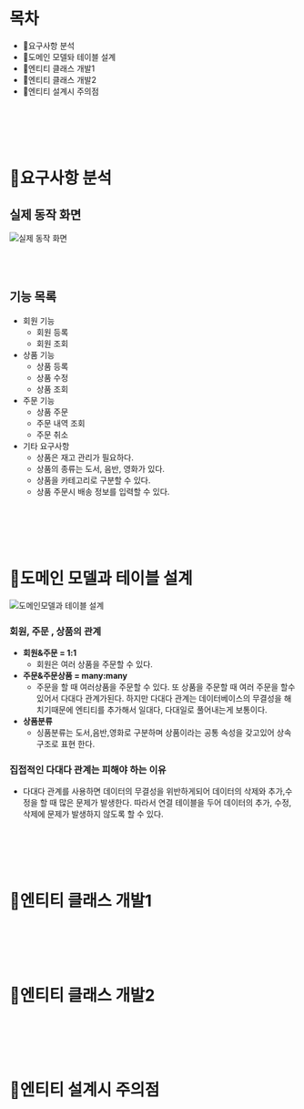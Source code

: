 # 목차
- 📌요구사항 분석
- 📌도메인 모델돠 테이블 설계
- 📌엔티티 클래스 개발1
- 📌엔티티 클래스 개발2
- 📌엔티티 설계시 주의점

<br>
<br>
<br>
<br>


# 📌요구사항 분석
## 실제 동작 화면
![실제 동작 화면](https://user-images.githubusercontent.com/89888075/170435106-23a493b9-7be8-412b-be6f-56810db5350f.PNG)

<br>
<br>

## 기능 목록
- 회원 기능
    - 회원 등록
    - 회원 조회
- 상품 기능
    - 상품 등록
    - 상품 수정
    - 상품 조회
- 주문 기능
    - 상품 주문
    - 주문 내역 조회
    - 주문 취소
- 기타 요구사항
    - 상품은 재고 관리가 필요하다.
    - 상품의 종류는 도서, 음반, 영화가 있다.
    - 상품을 카테고리로 구분할 수 있다.
    - 상품 주문시 배송 정보를 입력할 수 있다.

<br>
<br>
<br>
<br>

# 📌도메인 모델과 테이블 설계
![도메인모델과 테이블 설계](https://user-images.githubusercontent.com/89888075/170666473-467824a9-e24a-4476-840f-e51ce400afae.png)

### 회원, 주문 , 상품의 관계
- **회원&주문 = 1:1**
    - 회원은 여러 상품을 주문할 수 있다.
- **주문&주문상품 = many:many**
    - 주문을 할 때 여러상품을 주문할 수 있다. 또
     상품을 주문할 때 여러 주문을 할수있어서 다대다 관계가된다. 하지만 다대다 관계는 데이터베이스의 무결성을 해치기때문에 엔티티를 추가해서 일대다, 다대일로 풀어내는게 보통이다.
- **상품분류**
    - 싱품분류는 도서,음반,영화로 구분하며 상품이라는 공통 속성을 갖고있어 상속 구조로 표현 한다.

### 집접적인 다대다 관계는 피해야 하는 이유
- 다대다 관계를 사용하면 데이터의 무결성을 위반하게되어 데이터의 삭제와 추가,수정을 할 때 많은 문제가 발생한다. 따라서 연결 테이블을 두어 데이터의 추가, 수정,삭제에 문제가 발생하지 않도록 할 수 있다.
<br>
<br>
<br>
<br>

# 📌엔티티 클래스 개발1

<br>
<br>
<br>
<br>

# 📌엔티티 클래스 개발2

<br>
<br>
<br>
<br>

# 📌엔티티 설계시 주의점
